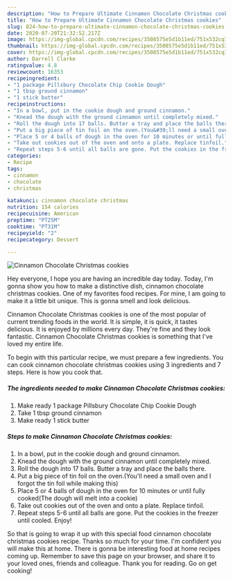 ```yaml
---
description: "How to Prepare Ultimate Cinnamon Chocolate Christmas cookies"
title: "How to Prepare Ultimate Cinnamon Chocolate Christmas cookies"
slug: 824-how-to-prepare-ultimate-cinnamon-chocolate-christmas-cookies
date: 2020-07-20T21:32:52.217Z
image: https://img-global.cpcdn.com/recipes/3508575e5d1b11ed/751x532cq70/cinnamon-chocolate-christmas-cookies-recipe-main-photo.jpg
thumbnail: https://img-global.cpcdn.com/recipes/3508575e5d1b11ed/751x532cq70/cinnamon-chocolate-christmas-cookies-recipe-main-photo.jpg
cover: https://img-global.cpcdn.com/recipes/3508575e5d1b11ed/751x532cq70/cinnamon-chocolate-christmas-cookies-recipe-main-photo.jpg
author: Darrell Clarke
ratingvalue: 4.8
reviewcount: 16353
recipeingredient:
- "1 package Pillsbury Chocolate Chip Cookie Dough"
- "1 tbsp ground cinnamon"
- "1 stick butter"
recipeinstructions:
- "In a bowl, put in the cookie dough and ground cinnamon."
- "Knead the dough with the ground cinnamon until completely mixed."
- "Roll the dough into 17 balls. Butter a tray and place the balls there."
- "Put a big piece of tin foil on the oven.(You&#39;ll need a small oven and I forgot the tin foil while making this)"
- "Place 5 or 4 balls of dough in the oven for 10 minutes or until fully cooked(The dough will melt into a cookie)"
- "Take out cookies out of the oven and onto a plate. Replace tinfoil."
- "Repeat steps 5-6 until all balls are gone. Put the cookies in the freezer until cooled. Enjoy!"
categories:
- Recipe
tags:
- cinnamon
- chocolate
- christmas

katakunci: cinnamon chocolate christmas 
nutrition: 154 calories
recipecuisine: American
preptime: "PT25M"
cooktime: "PT31M"
recipeyield: "2"
recipecategory: Dessert

---
```



![Cinnamon Chocolate Christmas cookies](https://img-global.cpcdn.com/recipes/3508575e5d1b11ed/751x532cq70/cinnamon-chocolate-christmas-cookies-recipe-main-photo.jpg)

Hey everyone, I hope you are having an incredible day today. Today, I'm gonna show you how to make a distinctive dish, cinnamon chocolate christmas cookies. One of my favorites food recipes. For mine, I am going to make it a little bit unique. This is gonna smell and look delicious.

Cinnamon Chocolate Christmas cookies is one of the most popular of current trending foods in the world. It is simple, it is quick, it tastes delicious. It is enjoyed by millions every day. They're fine and they look fantastic. Cinnamon Chocolate Christmas cookies is something that I've loved my entire life.




To begin with this particular recipe, we must prepare a few ingredients. You can cook cinnamon chocolate christmas cookies using 3 ingredients and 7 steps. Here is how you cook that.

<!--inarticleads1-->

##### The ingredients needed to make Cinnamon Chocolate Christmas cookies:

1. Make ready 1 package Pillsbury Chocolate Chip Cookie Dough
1. Take 1 tbsp ground cinnamon
1. Make ready 1 stick butter




<!--inarticleads2-->

##### Steps to make Cinnamon Chocolate Christmas cookies:

1. In a bowl, put in the cookie dough and ground cinnamon.
1. Knead the dough with the ground cinnamon until completely mixed.
1. Roll the dough into 17 balls. Butter a tray and place the balls there.
1. Put a big piece of tin foil on the oven.(You&#39;ll need a small oven and I forgot the tin foil while making this)
1. Place 5 or 4 balls of dough in the oven for 10 minutes or until fully cooked(The dough will melt into a cookie)
1. Take out cookies out of the oven and onto a plate. Replace tinfoil.
1. Repeat steps 5-6 until all balls are gone. Put the cookies in the freezer until cooled. Enjoy!




So that is going to wrap it up with this special food cinnamon chocolate christmas cookies recipe. Thanks so much for your time. I'm confident you will make this at home. There is gonna be interesting food at home recipes coming up. Remember to save this page on your browser, and share it to your loved ones, friends and colleague. Thank you for reading. Go on get cooking!
